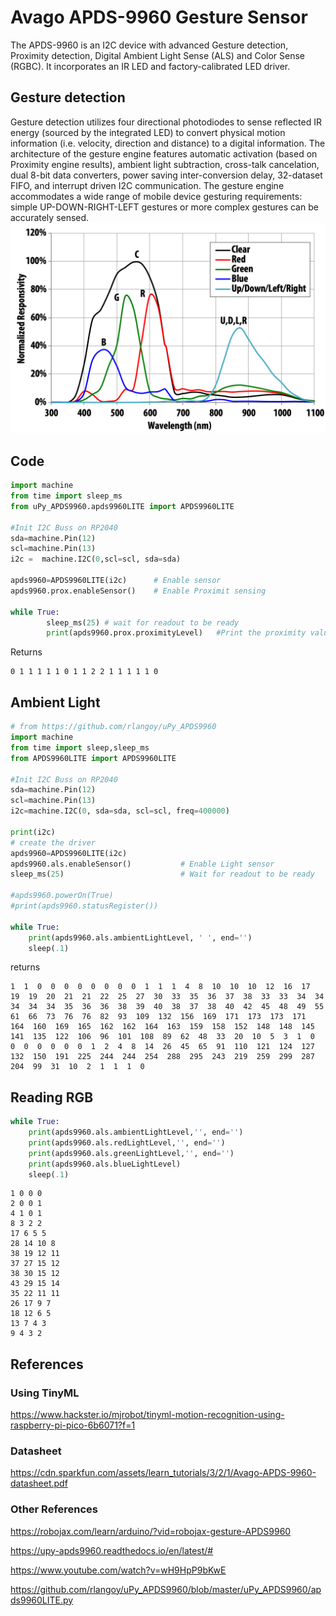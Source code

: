 # Avago APDS-9960 Gesture Sensor

The APDS-9960 is an I2C device with advanced Gesture detection, Proximity detection, Digital Ambient Light Sense (ALS) and Color Sense (RGBC). It incorporates an IR LED and factory-calibrated LED driver.

##  Gesture detection
Gesture detection utilizes four directional photodiodes to
sense reflected IR energy (sourced by the integrated LED)
to convert physical motion information (i.e. velocity, direction and distance) to a digital information. The architecture of the gesture engine features automatic activation
(based on Proximity engine results), ambient light subtraction, cross-talk cancelation, dual 8-bit data converters, power saving inter-conversion delay, 32-dataset FIFO, and interrupt driven I2C communication. The gesture engine
accommodates a wide range of mobile device gesturing
requirements: simple UP-DOWN-RIGHT-LEFT gestures or
more complex gestures can be accurately sensed.
![Gesture Spectral Response](../img/gesture-spectral-response.png)


## Code

```py
import machine
from time import sleep_ms
from uPy_APDS9960.apds9960LITE import APDS9960LITE

#Init I2C Buss on RP2040
sda=machine.Pin(12)
scl=machine.Pin(13)
i2c =  machine.I2C(0,scl=scl, sda=sda)

apds9960=APDS9960LITE(i2c)      # Enable sensor
apds9960.prox.enableSensor()    # Enable Proximit sensing

while True:
        sleep_ms(25) # wait for readout to be ready
        print(apds9960.prox.proximityLevel)   #Print the proximity value
```

Returns

```
0 1 1 1 1 1 0 1 1 2 2 1 1 1 1 1 0 
```

## Ambient Light

```py
# from https://github.com/rlangoy/uPy_APDS9960
import machine
from time import sleep,sleep_ms
from APDS9960LITE import APDS9960LITE

#Init I2C Buss on RP2040
sda=machine.Pin(12)
scl=machine.Pin(13)
i2c=machine.I2C(0, sda=sda, scl=scl, freq=400000)

print(i2c)
# create the driver
apds9960=APDS9960LITE(i2c)
apds9960.als.enableSensor()           # Enable Light sensor
sleep_ms(25)                          # Wait for readout to be ready

#apds9960.powerOn(True)
#print(apds9960.statusRegister())

while True:
    print(apds9960.als.ambientLightLevel, ' ', end='')
    sleep(.1)
```

returns

```
1  1  0  0  0  0  0  0  0  0  1  1  1  4  8  10  10  10  12  16  17  19  19  20  21  21  22  25  27  30  33  35  36  37  38  33  33  34  34  34  34  34  35  36  36  38  39  40  38  37  38  40  42  45  48  49  55  61  66  73  76  76  82  93  109  132  156  169  171  173  173  171  164  160  169  165  162  162  164  163  159  158  152  148  148  145  141  135  122  106  96  101  108  89  62  48  33  20  10  5  3  1  0  0  0  0  0  0  0  1  2  4  8  14  26  45  65  91  110  121  124  127  132  150  191  225  244  244  254  288  295  243  219  259  299  287  204  99  31  10  2  1  1  1  0
```

## Reading RGB



```py
while True:
    print(apds9960.als.ambientLightLevel,'', end='')
    print(apds9960.als.redLightLevel,'', end='')
    print(apds9960.als.greenLightLevel,'', end='')
    print(apds9960.als.blueLightLevel)
    sleep(.1)
```

```
1 0 0 0
2 0 0 1
4 1 0 1
8 3 2 2
17 6 5 5
28 14 10 8
38 19 12 11
37 27 15 12
38 30 15 12
43 29 15 14
35 22 11 11
26 17 9 7
18 12 6 5
13 7 4 3
9 4 3 2
```

## References

### Using TinyML
https://www.hackster.io/mjrobot/tinyml-motion-recognition-using-raspberry-pi-pico-6b6071?f=1

### Datasheet
https://cdn.sparkfun.com/assets/learn_tutorials/3/2/1/Avago-APDS-9960-datasheet.pdf

### Other References
https://robojax.com/learn/arduino/?vid=robojax-gesture-APDS9960

https://upy-apds9960.readthedocs.io/en/latest/#

https://www.youtube.com/watch?v=wH9HpP9bKwE

https://github.com/rlangoy/uPy_APDS9960/blob/master/uPy_APDS9960/apds9960LITE.py
